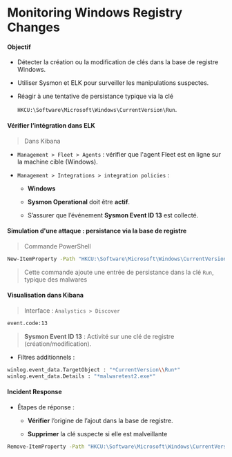 # Monitoring Windows Registry Changes

#### Objectif

- Détecter la création ou la modification de clés dans la base de registre Windows.

- Utiliser Sysmon et ELK pour surveiller les manipulations suspectes.

- Réagir à une tentative de persistance typique via la clé

  `HKCU:\Software\Microsoft\Windows\CurrentVersion\Run`.

#### Vérifier l’intégration dans ELK

> Dans Kibana

- `Management > Fleet > Agents` : vérifier que l'agent Fleet est en ligne sur la machine cible (Windows).

- `Management > Integrations > integration policies` :

  - **Windows**

  - **Sysmon Operational** doit être **actif**.

  - S’assurer que l’événement **Sysmon Event ID 13** est collecté.

#### Simulation d'une attaque : persistance via la base de registre

> Commande PowerShell

```sh
New-ItemProperty -Path "HKCU:\Software\Microsoft\Windows\CurrentVersion\Run" -Name "MalwareTest2" -Value "C:\malwaretest2.exe"
```

> Cette commande ajoute une entrée de persistance dans la clé `Run`, typique des malwares

#### Visualisation dans Kibana

> Interface : `Analystics > Discover`

```sh
event.code:13
```

> **Sysmon Event ID 13** : Activité sur une clé de registre (création/modification).

- Filtres additionnels :

```sh
winlog.event_data.TargetObject : "*CurrentVersion\\Run*"
winlog.event_data.Details : "*malwaretest2.exe*"
```

#### Incident Response

- Étapes de réponse :

  - **Vérifier** l’origine de l’ajout dans la base de registre.

  - **Supprimer** la clé suspecte si elle est malveillante

```sh
Remove-ItemProperty -Path "HKCU:\Software\Microsoft\Windows\CurrentVersion\Run" -Name "MalwareTest2"
```